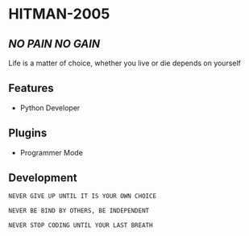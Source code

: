 # HITMAN-2005
## _NO PAIN NO GAIN_


Life is a matter of choice, whether you live or die depends on yourself


## Features

- Python Developer

## Plugins


 - Programmer Mode

## Development


```sh
NEVER GIVE UP UNTIL IT IS YOUR OWN CHOICE
```


```sh
NEVER BE BIND BY OTHERS, BE INDEPENDENT
```


```sh
NEVER STOP CODING UNTIL YOUR LAST BREATH
```
